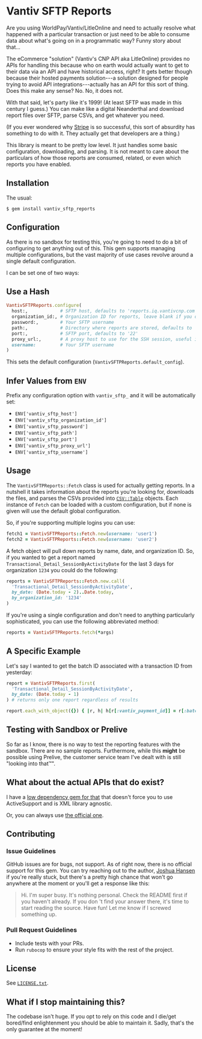 # Vantiv SFTP Reports

Are you using WorldPay/Vantiv/LitleOnline and need to actually resolve what happened with a particular transaction or just need to be able to consume data about what's going on in a programmatic way? Funny story about that...

The eCommerce "solution" (Vantiv's CNP API aka LitleOnline) provides no APIs for handling this because who on earth would actually want to get to their data via an API and have historical access, right? It gets better though because their hosted payments solution---a solution designed for people trying to avoid API integrations---actually has an API for this sort of thing. Does this make any sense? No. No, it does not.

With that said, let's party like it's 1999! (At least SFTP was made in this century I guess.) You can make like a digital Neanderthal and download report files over SFTP, parse CSVs, and get whatever you need.

(If you ever wondered why [Stripe](https://stripe.com) is so successful, this sort of absurdity has something to do with it. They actually get that developers are a thing.)

This library is meant to be pretty low level. It just handles some basic configuration, downloading, and parsing. It is not meant to care about the particulars of how those reports are consumed, related, or even which reports you have enabled.

## Installation

The usual:

    $ gem install vantiv_sftp_reports

## Configuration

As there is no sandbox for testing this, you're going to need to do a bit of configuring to get anything out of this. This gem supports managing multiple configurations, but the vast majority of use cases revolve around a single default configuration.

I can be set one of two ways:

## Use a Hash

```ruby
VantivSFTPReports.configure(
  host:,            # SFTP host, defaults to 'reports.iq.vantivcnp.com'
  organization_id:, # Organization ID for reports, leave blank if you only have one organization
  password:,        # Your SFTP username
  path:,            # Directory where reports are stored, defaults to 'reports'
  port:,            # SFTP port, defaults to '22'
  proxy_url:,       # A proxy host to use for the SSH session, useful if you need to fetch reports from a server not directly whitelisted in your Vantiv account setup
  username:         # Your SFTP username
)
```

This sets the default configuration (`VantivSFTPReports.default_config`).

## Infer Values from `ENV`

Prefix any configuration option with `vantiv_sftp_` and it will be automatically set:

* `ENV['vantiv_sftp_host']`
* `ENV['vantiv_sftp_organization_id']`
* `ENV['vantiv_sftp_password']`
* `ENV['vantiv_sftp_path']`
* `ENV['vantiv_sftp_port']`
* `ENV['vantiv_sftp_proxy_url']`
* `ENV['vantiv_sftp_username']`

## Usage

The `VantivSFTPReports::Fetch` class is used for actually getting reports. In a nutshell it takes information about the reports you're looking for, downloads the files, and parses the CSVs provided into [`CSV::Table`](https://ruby-doc.org/stdlib-2.2.7/libdoc/csv/rdoc/CSV/Table.html) objects. Each instance of `Fetch` can be loaded with a custom configuration, but if none is given will use the default global configuration.

So, if you're supporting multiple logins you can use:

```ruby
fetch1 = VantivSFTPReports::Fetch.new(username: 'user1')
fetch2 = VantivSFTPReports::Fetch.new(username: 'user2')
```

A fetch object will pull down reports by name, date, and organization ID. So, if you wanted to get a report named `Transactional_Detail_SessionByActivityDate` for the last 3 days for organization `1234` you could do the following:

```ruby
reports = VantivSFTPReports::Fetch.new.call(
  'Transactional_Detail_SessionByActivityDate',
  by_date: (Date.today - 2)..Date.today,
  by_organization_id: '1234'
)
```

If you're using a single configuration and don't need to anything particularly sophisticated, you can use the following abbreviated method:

```ruby
reports = VantivSFTPReports.fetch(*args)
```

## A Specific Example

Let's say I wanted to get the batch ID associated with a transaction ID from yesterday:

```ruby
report = VantivSFTPReports.first(
  'Transactional_Detail_SessionByActivityDate',
  by_date: (Date.today - 1)
) # returns only one report regardless of results

report.each_with_object({}) { |r, h| h[r[:vantiv_payment_id]] = r[:batch_id] }
```

## Testing with Sandbox or Prelive

So far as I know, there is no way to test the reporting features with the sandbox. There are no sample reports. Furthermore, while this **might** be possible using Prelive, the customer service team I've dealt with is still "looking into that™".

## What about the actual APIs that do exist?

I have a [low dependency gem for that](https://github.com/binarypaladin/vanitv_lite) that doesn't force you to use ActiveSupport and is XML library agnostic.

Or, you can always use [the official one](https://github.com/Vantiv/litle-sdk-for-ruby).

## Contributing

### Issue Guidelines

GitHub issues are for bugs, not support. As of right now, there is no official support for this gem. You can try reaching out to the author, [Joshua Hansen](mailto:joshua@epicbanality.com?subject=VantivSFTPReports) if you're really stuck, but there's a pretty high chance that won't go anywhere at the moment or you'll get a response like this:

> Hi. I'm super busy. It's nothing personal. Check the README first if you haven't already. If you don 't find your answer there, it's time to start reading the source. Have fun! Let me know if I screwed something up.

### Pull Request Guidelines

* Include tests with your PRs.
* Run `rubocop` to ensure your style fits with the rest of the project.

## License

See [`LICENSE.txt`](LICENSE.txt).

## What if I stop maintaining this?

The codebase isn't huge. If you opt to rely on this code and I die/get bored/find enlightenment you should be able to maintain it. Sadly, that's the only guarantee at the moment!
